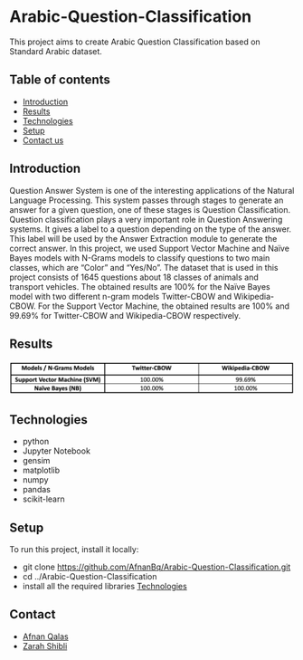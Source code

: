 # Arabic-Question-Classification
This project aims to create Arabic Question Classification based on Standard Arabic dataset.
## Table of contents
* [Introduction](#introduction)
* [Results](#results)
* [Technologies](#technologies)
* [Setup](#setup)
* [Contact us](#contact-us)


## Introduction
Question Answer System is one of the interesting applications of the Natural Language Processing.  This system passes through stages to generate an answer for a given question, one of these stages is Question Classification. Question classification plays a very important role in Question Answering systems. It gives a label to a question depending on the type of the answer. This label will be used by the Answer Extraction module to generate the correct answer. In this project, we used Support Vector Machine and Naïve Bayes models with N-Grams models to classify questions to two main classes, which are “Color” and “Yes/No”. The dataset that is used in this project consists of 1645 questions about 18 classes of animals and transport vehicles. The obtained results are 100% for the Naïve Bayes model with two different n-gram models Twitter-CBOW and Wikipedia-CBOW. For the Support Vector Machine, the obtained results are 100% and 99.69% for Twitter-CBOW and Wikipedia-CBOW respectively.

## Results
![alt text](https://github.com/AfnanBq/Arabic-Question-Classification/blob/master/results.png?raw=true)

## Technologies
* python 
* Jupyter Notebook
* gensim 
* matplotlib 
* numpy 
* pandas 
* scikit-learn

## Setup
To run this project, install it locally:
* git clone https://github.com/AfnanBq/Arabic-Question-Classification.git
* cd ../Arabic-Question-Classification 
* install all the required libraries [Technologies](#technologies)


## Contact
* [Afnan Qalas](http://linkedin.com/in/afnanbalghaith)
* [Zarah Shibli](https://www.linkedin.com/in/zarah-shibli)

